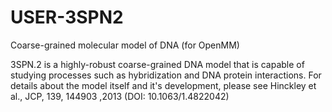 # USER-3SPN2
Coarse-grained molecular model of DNA (for OpenMM)

3SPN.2 is a highly-robust coarse-grained DNA model that is capable of studying processes
such as hybridization and DNA protein interactions.  For details about the
model itself and it's development, please see Hinckley et al., JCP, 139, 144903
,2013 (DOI: 10.1063/1.4822042)


